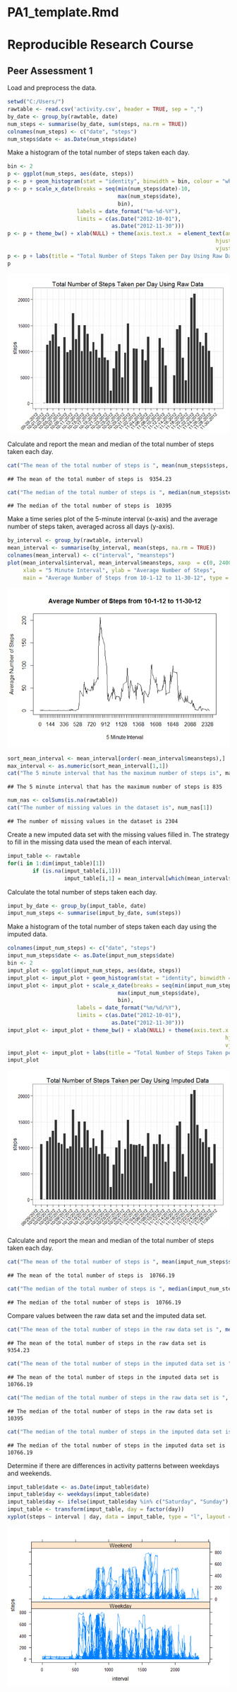# PA1_template.Rmd

# Reproducible Research Course
## Peer Assessment 1


Load and preprocess the data.

```r
setwd("C:/Users/")
rawtable <- read.csv('activity.csv', header = TRUE, sep = ",")
by_date <- group_by(rawtable, date)
num_steps <- summarise(by_date, sum(steps, na.rm = TRUE))
colnames(num_steps) <- c("date", "steps")
num_steps$date <- as.Date(num_steps$date)
```
Make a histogram of the total number of steps taken each day.

```r
bin <- 2
p <- ggplot(num_steps, aes(date, steps))
p <- p + geom_histogram(stat = "identity", binwidth = bin, colour = "white")
p <- p + scale_x_date(breaks = seq(min(num_steps$date)-10,
                                   max(num_steps$date),
                                   bin),
                      labels = date_format("%m-%d-%Y"),
                      limits = c(as.Date("2012-10-01"),
                                 as.Date("2012-11-30")))
p <- p + theme_bw() + xlab(NULL) + theme(axis.text.x  = element_text(angle=45,
                                                                  hjust = 1,
                                                                  vjust = 1))
p <- p + labs(title = "Total Number of Steps Taken per Day Using Raw Data") 
p
```

![](PA1_template_files/figure-html/unnamed-chunk-3-1.png) 
  
Calculate and report the mean and median of the total number of steps taken each day.

```r
cat("The mean of the total number of steps is ", mean(num_steps$steps, na.rm = TRUE))
```

```
## The mean of the total number of steps is  9354.23
```

```r
cat("The median of the total number of steps is ", median(num_steps$steps, na.rm = TRUE))
```

```
## The median of the total number of steps is  10395
```
Make a time series plot of the 5-minute interval (x-axis)
and the average number of steps taken, averaged across all days (y-axis).

```r
by_interval <- group_by(rawtable, interval)
mean_interval <- summarise(by_interval, mean(steps, na.rm = TRUE))
colnames(mean_interval) <- c("interval", "meansteps")
plot(mean_interval$interval, mean_interval$meansteps, xaxp  = c(0, 2400, 100), 
     xlab = "5 Minute Interval", ylab = "Average Number of Steps", 
     main = "Average Number of Steps from 10-1-12 to 11-30-12", type = "l")
```

![](PA1_template_files/figure-html/unnamed-chunk-5-1.png) 
  

```r
sort_mean_interval <- mean_interval[order(-mean_interval$meansteps),]
max_interval <- as.numeric(sort_mean_interval[1,1])
cat("The 5 minute interval that has the maximum number of steps is", max_interval)
```

```
## The 5 minute interval that has the maximum number of steps is 835
```

```r
num_nas <- colSums(is.na(rawtable))
cat("The number of missing values in the dataset is", num_nas[1])
```

```
## The number of missing values in the dataset is 2304
```
  
Create a new imputed data set with the missing values filled in.
The strategy to fill in the missing data used the mean of each interval. 

```r
imput_table <- rawtable
for(i in 1:dim(imput_table)[1])
        if (is.na(imput_table[i,1]))
                  imput_table[i,1] = mean_interval[which(mean_interval$interval == imput_table[i,3]),2]
```
Calculate the total number of steps taken each day.

```r
imput_by_date <- group_by(imput_table, date)
imput_num_steps <- summarise(imput_by_date, sum(steps))
```

Make a histogram of the total number of steps taken each day using the imputed data.

```r
colnames(imput_num_steps) <- c("date", "steps")
imput_num_steps$date <- as.Date(imput_num_steps$date)
bin <- 2
imput_plot <- ggplot(imput_num_steps, aes(date, steps))
imput_plot <- imput_plot + geom_histogram(stat = "identity", binwidth = bin, colour = "white")
imput_plot <- imput_plot + scale_x_date(breaks = seq(min(imput_num_steps$date)-10,
                                   max(imput_num_steps$date),
                                   bin),
                      labels = date_format("%m/%d/%Y"),
                      limits = c(as.Date("2012-10-01"),
                                 as.Date("2012-11-30")))
imput_plot <- imput_plot + theme_bw() + xlab(NULL) + theme(axis.text.x  = element_text(angle=45,
                                                                     hjust = 1,
                                                                     vjust = 1))
imput_plot <- imput_plot + labs(title = "Total Number of Steps Taken per Day Using Imputed Data")
imput_plot
```

![](PA1_template_files/figure-html/unnamed-chunk-9-1.png) 
  
Calculate and report the mean and median of the total number of steps taken each day.

```r
cat("The mean of the total number of steps is ", mean(imput_num_steps$steps, na.rm = TRUE))
```

```
## The mean of the total number of steps is  10766.19
```

```r
cat("The median of the total number of steps is ", median(imput_num_steps$steps, na.rm = TRUE))
```

```
## The median of the total number of steps is  10766.19
```
Compare values between the raw data set and the imputed data set.

```r
cat("The mean of the total number of steps in the raw data set is ", mean(num_steps$steps, na.rm = TRUE))
```

```
## The mean of the total number of steps in the raw data set is  9354.23
```

```r
cat("The mean of the total number of steps in the imputed data set is ", mean(imput_num_steps$steps, na.rm = TRUE))
```

```
## The mean of the total number of steps in the imputed data set is  10766.19
```

```r
cat("The median of the total number of steps in the raw data set is ", median(num_steps$steps, na.rm = TRUE))
```

```
## The median of the total number of steps in the raw data set is  10395
```

```r
cat("The median of the total number of steps in the imputed data set is ", median(imput_num_steps$steps, na.rm = TRUE))
```

```
## The median of the total number of steps in the imputed data set is  10766.19
```
Determine if there are differences in activity patterns between weekdays and weekends.

```r
imput_table$date <- as.Date(imput_table$date)
imput_table$day <- weekdays(imput_table$date)
imput_table$day <- ifelse(imput_table$day %in% c("Saturday", "Sunday"), "Weekend", "Weekday")
imput_table <- transform(imput_table, day = factor(day))
xyplot(steps ~ interval | day, data = imput_table, type = "l", layout = c(1,2))
```

![](PA1_template_files/figure-html/unnamed-chunk-12-1.png) 
